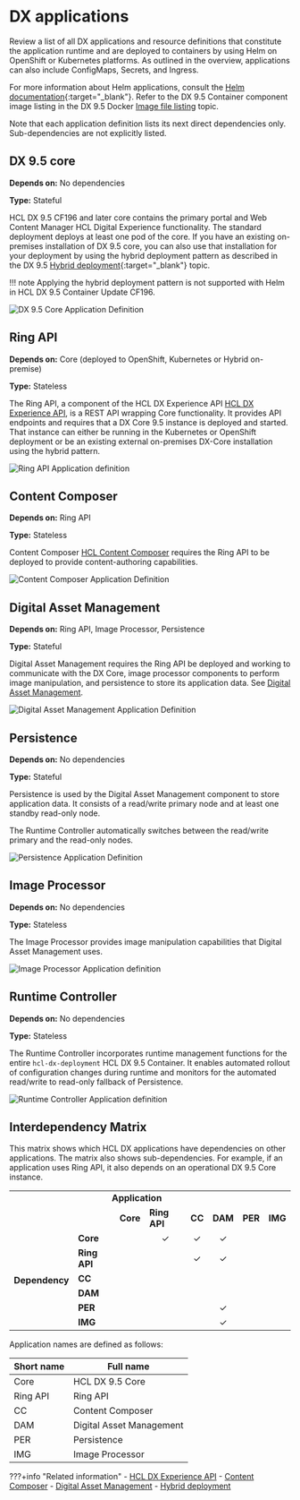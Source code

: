 # DX applications

Review a list of all DX applications and resource definitions that constitute the application runtime and are deployed to containers by using Helm on OpenShift or Kubernetes platforms. As outlined in the overview, applications can also include ConfigMaps, Secrets, and Ingress.

For more information about Helm applications, consult the [Helm documentation](https://helm.sh/docs/){:target="_blank"}. Refer to the DX 9.5 Container component image listing in the DX 9.5 Docker [Image file listing](../../../deployment/install/container/image_list.md) topic.

Note that each application definition lists its next direct dependencies only. Sub-dependencies are not explicitly listed.

## DX 9.5 core

**Depends on:** No dependencies

**Type:** Stateful

HCL DX 9.5 CF196 and later core contains the primary portal and Web Content Manager HCL Digital Experience functionality. The standard deployment deploys at least one pod of the core. If you have an existing on-premises installation of DX 9.5 core, you can also use that installation for your deployment by using the hybrid deployment pattern as described in the DX 9.5 [Hybrid deployment](https://help.hcltechsw.com/digital-experience/9.5/containerization/hybrid_deployment_operator.html){:target="_blank"}<!-- (../../hybrid/hybrid_deployment_operator.md) --> topic.

!!! note
      Applying the hybrid deployment pattern is not supported with Helm in HCL DX 9.5 Container Update CF196.<!-- Never reveal or talk about future plans that HCL might have. Customers can consider such disclosures as "promises" and sue for breach of implicit contract if HCL's plans change. Don't write "not yet supported," "will be added in a later update release," or similar statements. -->

![DX 9.5 Core Application Definition](../../../images/DX%209.5%20Core%20Application%20Definition.png)

## Ring API

**Depends on:** Core (deployed to OpenShift, Kubernetes or Hybrid on-premise)

**Type:** Stateless

The Ring API, a component of the HCL DX Experience API  [HCL DX Experience API](../../../extend_dx/apis/hcl_experience_api/index.md), is a REST API wrapping Core functionality. It provides API endpoints and requires that a DX Core 9.5 instance is deployed and started. That instance can either be running in the Kubernetes or OpenShift deployment or be an existing external on-premises DX-Core installation using the hybrid pattern.

![Ring API Application definition](../../../images/Ring%20API%20Application%20definition.png)

## Content Composer

**Depends on:** Ring API

**Type:** Stateless

Content Composer [HCL Content Composer](../../../manage_content/wcm_authoring/content_composer/index.md) requires the Ring API to be deployed to provide content-authoring capabilities.

![Content Composer Application Definition](../../../images/Content%20Composer%20Application%20Definition.png "Content Composer Application definition")

## Digital Asset Management

**Depends on:** Ring API, Image Processor, Persistence

**Type:** Stateful

Digital Asset Management requires the Ring API be deployed and working to communicate with the DX Core, image processor components to perform image manipulation, and persistence to store its application data. See [Digital Asset Management](../../../manage_content/digital_assets/index.md).

![Digital Asset Management Application Definition](../../../images/Digital%20Asset%20Management%20Application%20Definition.png "Digital Asset Management Application definition")

## Persistence

**Depends on:** No dependencies

**Type:** Stateful

Persistence is used by the Digital Asset Management component to store application data. It consists of a read/write primary node and at least one standby read-only node.

The Runtime Controller automatically switches between the read/write primary and the read-only nodes.

![Persistence Application Definition](../../../images/Persistence%20Application%20Definition.png "Persistence Application definition")

## Image Processor

**Depends on:** No dependencies

**Type:** Stateless

The Image Processor provides image manipulation capabilities that Digital Asset Management uses.

![Image Processor Application definition](../../../images/Image%20Processor%20Application%20definition.png "Image Processor Application definition")

## Runtime Controller

**Depends on:** No dependencies

**Type:** Stateless

The Runtime Controller incorporates runtime management functions for the entire `hcl-dx-deployment` HCL DX 9.5 Container. It enables automated rollout of configuration changes during runtime and monitors for the automated read/write to read-only fallback of Persistence.

![Runtime Controller Application definition](../../../images/Runtime%20Controller%20Application%20definition.png "Runtime Controller Application definition")

## Interdependency Matrix

This matrix shows which HCL DX applications have dependencies on other applications. The matrix also shows sub-dependencies. For example, if an application uses Ring API, it also depends on an operational DX 9.5 Core instance.

<table>
    <tr>
      <td colspan="7"><center><b>Application</b></center></td>
    </tr>
    <tr>
      <td><td>
      <td><b>Core</b></td>
      <td><b>Ring API</b></td>
      <td><b>CC<b></td>
      <td><b>DAM</b></td>
      <td><b>PER</b></td>
      <td><b>IMG</b></td>
    </tr>
      <tr>
      <td rowspan="7"><center><b>Dependency</b></center></td>
    </tr>
    <tr>
      <td><b>Core</b></td>
      <td></td>
      <td><center><span>&#10003;</span></center></td>
      <td><center><span>&#10003;</span></center></td>
      <td><center><span>&#10003;</span></center></td>
      <td></td>
      <td></td>
    </tr>
      <tr>
      <td><b>Ring API</b></td>
      <td></td>
      <td></td>
      <td><center><span>&#10003;</span></center></td>
      <td><center><span>&#10003;</span></center></td>
      <td></td>
      <td></td>
    </tr>
      <tr>
      <td><b>CC</b></td>
      <td></td>
      <td></td>
      <td></td>
      <td></td>
      <td></td>
      <td></td>
    </tr>
      <tr>
      <td><b>DAM</b></td>
      <td></td>
      <td></td>
      <td></td>
      <td></td>
      <td></td>
      <td></td>
    </tr>
      <tr>
      <td><b>PER</b></td>
      <td></td>
      <td></td>
      <td></td>
      <td><center><span>&#10003;</span></center></td>
      <td></td>
      <td></td>
    </tr>
      <tr>
      <td><b>IMG</b></td>
      <td></td>
      <td></td>
      <td></td>
      <td><center><span>&#10003;</span></center></td>
      <td></td>
      <td></td>
    </tr>
</table>
<!--
![HCL DX 9.5 Helm deployment application dependencies](../../../images/HCL%20DX%209.5%20Helm%20deployment%20application%20dependencies.png "HCL DX 9.5 Helm deployment application dependencies") -->

Application names are defined as follows:

|Short name|Full name|
|---------|---------|
|Core|HCL DX 9.5 Core|
|Ring API|Ring API|
|CC|Content Composer|
|DAM|Digital Asset Management|
|PER|Persistence|
|IMG|Image Processor|

???+info "Related information"
    -   [HCL DX Experience API](../../../extend_dx/apis/hcl_experience_api/index.md)
    -   [Content Composer](../../../manage_content/wcm_authoring/content_composer/index.md)
    -   [Digital Asset Management](../../../manage_content/digital_assets/index.md)
    -   [Hybrid deployment](../../../deployment/install/hybrid/index.md)
